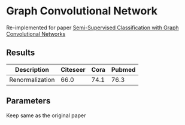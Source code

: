 # Graph Convolutional Network

Re-implemented for paper [Semi-Supervised Classification with Graph Convolutional Networks](https://openreview.net/pdf?id=SJU4ayYgl) 

## Results
|Description    |Citeseer|Cora  |Pubmed|
|---------------|--------|------|------|
|Renormalization|66.0    |74.1  |76.3  |

## Parameters
Keep same as the original paper 

